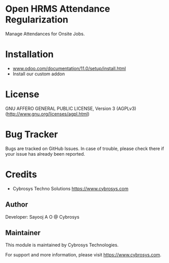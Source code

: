Open HRMS Attendance Regularization
===================================

Manage Attendances for Onsite Jobs.


Installation
============
- www.odoo.com/documentation/11.0/setup/install.html
- Install our custom addon

License
=======
GNU AFFERO GENERAL PUBLIC LICENSE, Version 3 (AGPLv3)
(http://www.gnu.org/licenses/agpl.html)

Bug Tracker
===========
Bugs are tracked on GitHub Issues. In case of trouble, please check there if your issue has already been reported.

Credits
=======
* Cybrosys Techno Solutions <https://www.cybrosys.com>

Author
------

Developer: Sayooj A O @ Cybrosys

Maintainer
----------

This module is maintained by Cybrosys Technologies.

For support and more information, please visit https://www.cybrosys.com.

